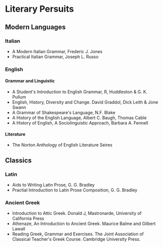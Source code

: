 # Literary Persuits

## Modern Languages  

### Italian 

- A Modern Italian Grammar, Frederic J. Jones
- Practical Italian Grammar, Joseph L. Russo


### English 

#### Grammar and Linguistic

- A Student's Introduction to English Grammar, R, Huddleston & G. K. Pullum 
- English, History, Diversity and Change. David Graddol, Dick Leith & Jone Swann
- A Grammar of Shakespeare's Language, N.F. Blake
- A History of the English Language, Albert C. Baugh, Thomas Cable
- A History of English, A Sociolinguistic Approach, Barbara A. Fennell

#### Literature

- The Norton Anthology of English Literature Seires

## Classics 

### Latin

- Aids to Writing Latin Prose, G. G. Bradley
- Practial Introduction to Latin Prose Composition, G. G. Bradley

### Ancient Greek

- Introduction to Attic Greek. Donald J, Mastronarde, University of California Press
- Athenaze, An Introduction to Ancient Greek. Maurice Balme and Gilbert Lawall
- Reading Greek, Grammar and Exercises. The Joint Association of Classical Teacher's Greek Course. Cambridge University Press.


